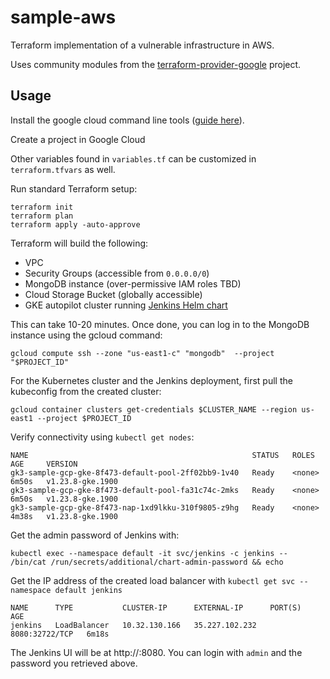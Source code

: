 # sample-aws

Terraform implementation of a vulnerable infrastructure in AWS.

Uses community modules from the [terraform-provider-google](https://github.com/hashicorp/terraform-provider-google) project.

## Usage

Install the google cloud command line tools ([guide here](https://cloud.google.com/sdk/docs/install)).

Create a project in Google Cloud

Other variables found in `variables.tf` can be customized in `terraform.tfvars` as well.

Run standard Terraform setup:

```
terraform init
terraform plan
terraform apply -auto-approve
```

Terraform will build the following:
- VPC
- Security Groups (accessible from `0.0.0.0/0`)
- MongoDB instance (over-permissive IAM roles TBD)
- Cloud Storage Bucket (globally accessible)
- GKE autopilot cluster running [Jenkins Helm chart](https://github.com/jenkinsci/helm-charts)

This can take 10-20 minutes.  Once done, you can log in to the MongoDB instance using the gcloud command:

`gcloud compute ssh --zone "us-east1-c" "mongodb"  --project "$PROJECT_ID"`

For the Kubernetes cluster and the Jenkins deployment, first pull the kubeconfig from the created cluster:

`gcloud container clusters get-credentials $CLUSTER_NAME --region us-east1 --project $PROJECT_ID`

Verify connectivity using `kubectl get nodes`:
```
NAME                                                  STATUS   ROLES    AGE     VERSION
gk3-sample-gcp-gke-8f473-default-pool-2ff02bb9-1v40   Ready    <none>   6m50s   v1.23.8-gke.1900
gk3-sample-gcp-gke-8f473-default-pool-fa31c74c-2mks   Ready    <none>   6m50s   v1.23.8-gke.1900
gk3-sample-gcp-gke-8f473-nap-1xd9lkku-310f9805-z9hg   Ready    <none>   4m38s   v1.23.8-gke.1900
```

Get the admin password of Jenkins with:
```
kubectl exec --namespace default -it svc/jenkins -c jenkins -- /bin/cat /run/secrets/additional/chart-admin-password && echo
```

Get the IP address of the created load balancer with `kubectl get svc --namespace default jenkins`

```
NAME      TYPE           CLUSTER-IP      EXTERNAL-IP      PORT(S)          AGE
jenkins   LoadBalancer   10.32.130.166   35.227.102.232   8080:32722/TCP   6m18s
```

The Jenkins UI will be at http://<EXTERNAL-IP>:8080.  You can login with `admin` and the password you retrieved above.
